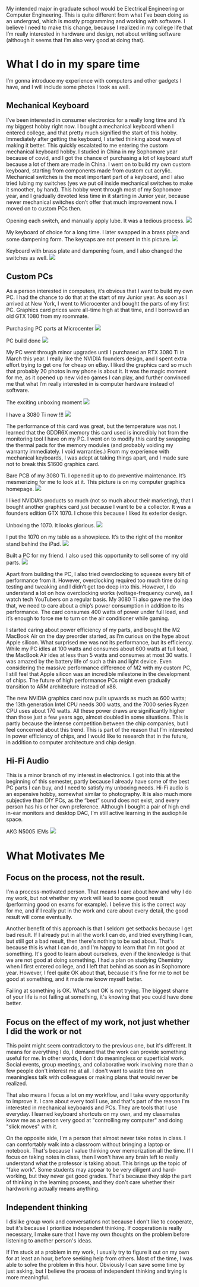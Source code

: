 My intended major in graduate school would be Electrical Engineering or Computer Engineering. This is quite different from what I’ve been doing as an undergrad, which is mostly programming and working with software. I believe I need to make this change, because I realized in my college life that I’m really interested in hardware and design, not about writing software (although it seems that I’m also very good at doing that). 

# What I do in my spare time

I’m gonna introduce my experience with computers and other gadgets I have, and I will include some photos I took as well. 

## Mechanical Keyboard

I’ve been interested in consumer electronics for a really long time and it’s my biggest hobby right now. I bought a mechanical keyboard when I entered college, and that pretty much signified the start of this hobby. Immediately after getting the keyboard, I started thinking about ways of making it better. This quickly escalated to me entering the custom mechanical keyboard hobby. I studied in China in my Sophomore year because of covid, and I got the chance of purchasing a lot of keyboard stuff because a lot of them are made in China. I went on to build my own custom keyboard, starting from components made from custom cut acrylic. Mechanical switches is the most important part of a keyboard, and I also tried lubing my switches (yes we put oil inside mechanical switches to make it smoother, by hand). This hobby went through most of my Sophomore year, and I gradually devoted less time in it starting in Junior year, because newer mechanical switches don’t offer that much improvement now. I moved on to custom PCs then. 

Opening each switch, and manually apply lube. It was a tedious process.
![](img/lube.jpeg)

My keyboard of choice for a long time. I later swapped in a brass plate and some dampening form. The keycaps are not present in this picture. 
![](img/mech_build.jpeg)

Keyboard with brass plate and dampening foam, and I also changed the switches as well.
![](img/mech_upgrade.jpeg)

## Custom PCs

As a person interested in computers, it’s obvious that I want to build my own PC. I had the chance to do that at the start of my Junior year. As soon as I arrived at New York, I went to Microcenter and bought the parts of my first PC. Graphics card prices were all-time high at that time, and I borrowed an old GTX 1080 from my roommate. 

Purchasing PC parts at Microcenter
![](img/buying_pc.jpeg)

PC build done
![](img/building_pc.jpeg)

My PC went through minor upgrades until I purchased an RTX 3080 Ti in March this year. I really like the NVIDIA founders design, and I spent extra effort trying to get one for cheap on eBay. I liked the graphics card so much that probably 20 photos in my phone is about it. It was the magic moment for me, as it opened up new video games I can play, and further convinced me that what I’m really interested in is computer hardware instead of software.

The exciting unboxing moment
![](img/unbox_3080ti.jpeg)

I have a 3080 Ti now !!!
![](img/3080ti_install.jpeg)

The performance of this card was great, but the temperature was not. I learned that the GDDR6X memory this card used is incredibly hot from the monitoring tool I have on my PC. I went on to modify this card by swapping the thermal pads for the memory modules (and probably voiding my warranty immediately. I void warranties.) From my experience with mechanical keyboards, I was adept at taking things apart, and I made sure not to break this $1600 graphics card.

Bare PCB of my 3080 Ti. I opened it up to do preventive maintenance. It’s mesmerizing for me to look at it. This picture is on my computer graphics homepage.
![](img/3080ti_pcb.jpeg)

I liked NVIDIA’s products so much (not so much about their marketing), that I bought another graphics card just because I want to be a collector. It was a founders edition GTX 1070. I chose this because I liked its exterior design.

Unboxing the 1070. It looks glorious.
![](img/unbox_1070.jpeg)

I put the 1070 on my table as a showpiece. It’s to the right of the monitor stand behind the iPad.
![](img/desk.jpeg)

Built a PC for my friend. I also used this opportunity to sell some of my old parts.
![](img/build_another.jpeg)

Apart from building the PC, I also tried overclocking to squeeze every bit of performance from it. However, overclocking required too much time doing testing and tweaking and I didn’t get too deep into this. However, I do understand a lot on how overclocking works (voltage-frequency curve), as I watch tech YouTubers on a regular basis. 
My 3080 Ti also gave me the idea that, we need to care about a chip’s power consumption in addition to its performance. The card consumes 400 watts of power under full load, and it’s enough to force me to turn on the air conditioner while gaming. 

I started caring about power efficiency of my parts, and bought the M2 MacBook Air on the day preorder started, as I’m curious on the hype about Apple silicon. What surprised me was not its performance, but its efficiency. While my PC idles at 100 watts and consumes about 600 watts at full load, the MacBook Air ides at less than 5 watts and consumes at most 30 watts. I was amazed by the battery life of such a thin and light device. Even considering the massive performance difference of M2 with my custom PC, I still feel that Apple silicon was an incredible milestone in the development of chips. The future of high performance PCs might even gradually transition to ARM architecture instead of x86. 

The new NVIDIA graphics card now pulls upwards as much as 600 watts; the 13th generation Intel CPU needs 300 watts, and the 7000 series Ryzen CPU uses about 170 watts. All these power draws are significantly higher than those just a few years ago, almost doubled in some situations. This is partly because the intense competition between the chip companies, but I feel concerned about this trend. This is part of the reason that I’m interested in power efficiency of chips, and I would like to research that in the future, in addition to computer architecture and chip design.

## Hi-Fi Audio

This is a minor branch of my interest in electronics. I got into this at the beginning of this semester, partly because I already have some of the best PC parts I can buy, and I need to satisfy my unboxing needs. Hi-Fi audio is an expensive hobby, somewhat similar to photography. It is also much more subjective than DIY PCs, as the “best” sound does not exist, and every person has his or her own preference. Although I bought a pair of high end in-ear monitors and desktop DAC, I’m still active learning in the audiophile space.

AKG N5005 IEMs
![](img/n5005.jpeg)

# What Motivates Me

## Focus on the process, not the result. 
I'm a process-motivated person. That means I care about how and why I do my work, but not whether my work will lead to some good result (performing good on exams for example). I believe this is the correct way for me, and if I really put in the work and care about every detail, the good result will come eventually. 

Another benefit of this approach is that I seldom get setbacks because I get bad result. If I already put in all the work I can do, and tried everything I can, but still got a bad result, then there's nothing to be sad about. That's because this is what I can do, and I'm happy to learn that I'm not good at something. It's good to learn about ourselves, even if the knowledge is that we are not good at doing something. I had a plan on studying Chemistry when I first entered college, and I left that behind as soon as in Sophomore year. However, I feel quite OK about that, because it's fine for me to not be good at something, and it made me know myself better. 

Failing at something is OK. What's not OK is not trying. The biggest shame of your life is not failing at something, it's knowing that you could have done better. 

## Focus on the effect of my work, not just whether I did the work or not

This point might seem contradictory to the previous one, but it's different. It means for everything I do, I demand that the work can provide something useful for me. In other words, I don't do meaningless or superficial work. Social events, group meetings, and collaborative work involving more than a few people don't interest me at all. I don't want to waste time on meaningless talk with colleagues or making plans that would never be realized. 

That also means I focus a lot on my workflow, and I take every opportunity to improve it. I care about every tool I use, and that's part of the reason I'm interested in mechanical keyboards and PCs. They are tools that I use everyday. I learned keyboard shortcuts on my own, and my classmates know me as a person very good at "controlling my computer" and doing "slick moves" with it. 

On the opposite side, I'm a person that almost never take notes in class. I can comfortably walk into a classroom without bringing a laptop or notebook. That's because I value thinking over memorization all the time. If I focus on taking notes in class, then I won't have any brain left to really understand what the professor is taking about. This brings up the topic of "fake work". Some students may appear to be very diligent and hard-working, but they never get good grades. That's because they skip the part of thinking in the learning process, and they don't care whether their hardworking actually means anything. 

## Independent thinking

I dislike group work and conversations not because I don't like to cooperate, but it's because I prioritize independent thinking. If cooperation is really necessary, I make sure that I have my own thoughts on the problem before listening to another person's ideas. 

If I'm stuck at a problem in my work, I usually try to figure it out on my own for at least an hour, before seeking help from others. Most of the time, I was able to solve the problem in this hour. Obviously I can save some time by just asking, but I believe the process of independent thinking and trying is more meaningful. 